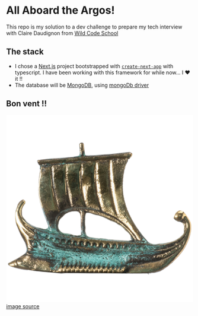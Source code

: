 # All Aboard the Argos!

This repo is my solution to a dev challenge to prepare my tech interview with Claire Daudignon from [Wild Code School](https://www.wildcodeschool.com/en-GB)

## The stack

-   I chose a [Next.js](https://nextjs.org/) project bootstrapped with [`create-next-app`](https://github.com/vercel/next.js/tree/canary/packages/create-next-app) with typescript.
    I have been working with this framework for while now... I ♥️ it !!
-   The database will be [MongoDB](https://www.mongodb.com/), using [mongoDb driver](https://www.mongodb.com/docs/drivers/node/current/)

## Bon vent !!

![Ship Argo of Jason & Argonauts Solid Bronze Green Gold 3.3"](public/argo.png)
[image source](https://www.etsy.com/listing/749178057/ship-argo-of-jason-argonauts-solid)
